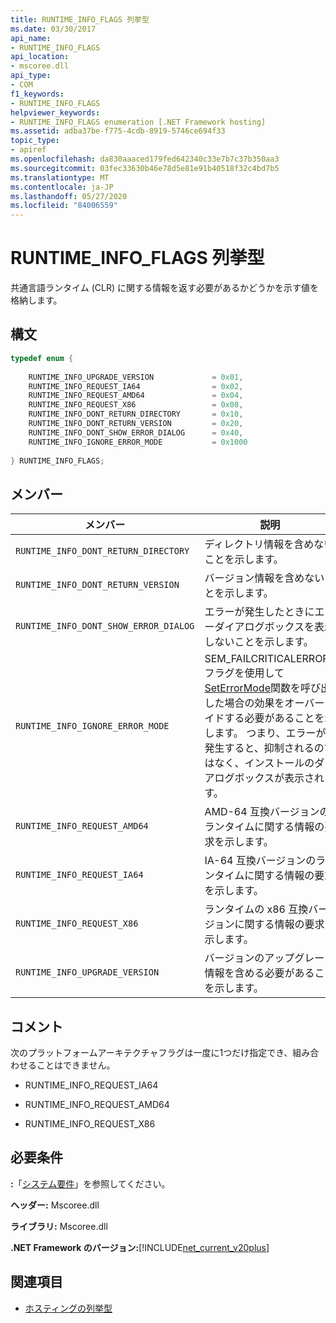 ```yaml
---
title: RUNTIME_INFO_FLAGS 列挙型
ms.date: 03/30/2017
api_name:
- RUNTIME_INFO_FLAGS
api_location:
- mscoree.dll
api_type:
- COM
f1_keywords:
- RUNTIME_INFO_FLAGS
helpviewer_keywords:
- RUNTIME_INFO_FLAGS enumeration [.NET Framework hosting]
ms.assetid: adba37be-f775-4cdb-8919-5746ce694f33
topic_type:
- apiref
ms.openlocfilehash: da830aaaced179fed642340c33e7b7c37b350aa3
ms.sourcegitcommit: 03fec33630b46e78d5e81e91b40518f32c4bd7b5
ms.translationtype: MT
ms.contentlocale: ja-JP
ms.lasthandoff: 05/27/2020
ms.locfileid: "84006559"
---
```

# <a name="runtime_info_flags-enumeration"></a>RUNTIME_INFO_FLAGS 列挙型
共通言語ランタイム (CLR) に関する情報を返す必要があるかどうかを示す値を格納します。  
  
## <a name="syntax"></a>構文  
  
```cpp  
typedef enum {  
  
    RUNTIME_INFO_UPGRADE_VERSION             = 0x01,  
    RUNTIME_INFO_REQUEST_IA64                = 0x02,  
    RUNTIME_INFO_REQUEST_AMD64               = 0x04,  
    RUNTIME_INFO_REQUEST_X86                 = 0x08,  
    RUNTIME_INFO_DONT_RETURN_DIRECTORY       = 0x10,  
    RUNTIME_INFO_DONT_RETURN_VERSION         = 0x20,  
    RUNTIME_INFO_DONT_SHOW_ERROR_DIALOG      = 0x40,  
    RUNTIME_INFO_IGNORE_ERROR_MODE           = 0x1000  
  
} RUNTIME_INFO_FLAGS;  
```  
  
## <a name="members"></a>メンバー  
  
|メンバー|説明|  
|------------|-----------------|  
|`RUNTIME_INFO_DONT_RETURN_DIRECTORY`|ディレクトリ情報を含めないことを示します。|  
|`RUNTIME_INFO_DONT_RETURN_VERSION`|バージョン情報を含めないことを示します。|  
|`RUNTIME_INFO_DONT_SHOW_ERROR_DIALOG`|エラーが発生したときにエラーダイアログボックスを表示しないことを示します。|  
|`RUNTIME_INFO_IGNORE_ERROR_MODE`|SEM_FAILCRITICALERRORS フラグを使用して[SetErrorMode](/windows/win32/api/errhandlingapi/nf-errhandlingapi-seterrormode)関数を呼び出した場合の効果をオーバーライドする必要があることを示します。 つまり、エラーが発生すると、抑制されるのではなく、インストールのダイアログボックスが表示されます。|  
|`RUNTIME_INFO_REQUEST_AMD64`|AMD-64 互換バージョンのランタイムに関する情報の要求を示します。|  
|`RUNTIME_INFO_REQUEST_IA64`|IA-64 互換バージョンのランタイムに関する情報の要求を示します。|  
|`RUNTIME_INFO_REQUEST_X86`|ランタイムの x86 互換バージョンに関する情報の要求を示します。|  
|`RUNTIME_INFO_UPGRADE_VERSION`|バージョンのアップグレード情報を含める必要があることを示します。|  
  
## <a name="remarks"></a>コメント  
 次のプラットフォームアーキテクチャフラグは一度に1つだけ指定でき、組み合わせることはできません。  
  
- RUNTIME_INFO_REQUEST_IA64  
  
- RUNTIME_INFO_REQUEST_AMD64  
  
- RUNTIME_INFO_REQUEST_X86  
  
## <a name="requirements"></a>必要条件  
 **:**「[システム要件](../../get-started/system-requirements.md)」を参照してください。  
  
 **ヘッダー:** Mscoree.dll  
  
 **ライブラリ:** Mscoree.dll  
  
 **.NET Framework のバージョン:**[!INCLUDE[net_current_v20plus](../../../../includes/net-current-v20plus-md.md)]  
  
## <a name="see-also"></a>関連項目

- [ホスティングの列挙型](hosting-enumerations.md)
